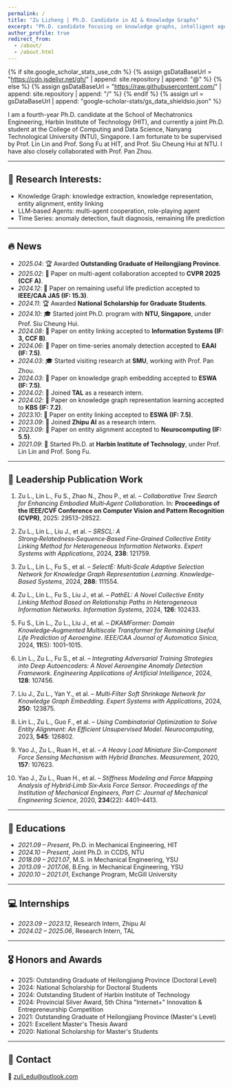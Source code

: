 ```yaml
---
permalink: /
title: "Zu Lizheng | Ph.D. Candidate in AI & Knowledge Graphs"
excerpt: "Ph.D. candidate focusing on knowledge graphs, intelligent agents, LLMs, and time series modeling."
author_profile: true
redirect_from: 
  - /about/
  - /about.html
---
```


{% if site.google_scholar_stats_use_cdn %}
{% assign gsDataBaseUrl = "https://cdn.jsdelivr.net/gh/" | append: site.repository | append: "@" %}
{% else %}
{% assign gsDataBaseUrl = "https://raw.githubusercontent.com/" | append: site.repository | append: "/" %}
{% endif %}
{% assign url = gsDataBaseUrl | append: "google-scholar-stats/gs_data_shieldsio.json" %}

<span class='anchor' id='about-me'></span>

I am a fourth-year Ph.D. candidate at the School of Mechatronics Engineering, Harbin Institute of Technology (HIT), and currently a joint Ph.D. student at the College of Computing and Data Science, Nanyang Technological University (NTU), Singapore.
I am fortunate to be supervised by Prof. Lin Lin and Prof. Song Fu at HIT, and Prof. Siu Cheung Hui at NTU. I have also closely collaborated with Prof. Pan Zhou.

---

## 🤖 Research Interests:
- Knowledge Graph: knowledge extraction, knowledge representation, entity alignment, entity linking   
- LLM-based Agents: multi-agent cooperation, role-playing agent
- Time Series: anomaly detection, fault diagnosis, remaining life prediction

---

## 🔥 News
- *2025.04*: 🏆 Awarded **Outstanding Graduate of Heilongjiang Province**.  
- *2025.02*: 📝 Paper on multi-agent collaboration accepted to **CVPR 2025 (CCF A)**.  
- *2024.12*: 📄 Paper on remaining useful life prediction accepted to **IEEE/CAA JAS (IF: 15.3)**.
- *2024.11*: 🏆 Awarded **National Scholarship for Graduate Students**.  
- *2024.10*: 🎓 Started joint Ph.D. program with **NTU, Singapore**, under Prof. Siu Cheung Hui.
- *2024.08*: 📄 Paper on entity linking accepted to **Information Systems (IF: 3, CCF B)**.  
- *2024.06*: 📄 Paper on time-series anomaly detection accepted to **EAAI (IF: 7.5)**.  
- *2024.03*: 🎓 Started visiting research at **SMU**, working with Prof. Pan Zhou.  
- *2024.03*: 📄 Paper on knowledge graph embedding accepted to **ESWA (IF: 7.5)**.  
- *2024.02*: 💼 Joined **TAL** as a research intern.  
- *2024.02*: 📄 Paper on knowledge graph representation learning accepted to **KBS (IF: 7.2)**.  
- *2023.10*: 📄 Paper on entity linking accepted to **ESWA (IF: 7.5)**.  
- *2023.09*: 💼 Joined **Zhipu AI** as a research intern. 
- *2023.09*: 📄 Paper on entity alignment accepted to **Neurocomputing (IF: 5.5)**.  
- *2021.09*: 🚀 Started Ph.D. at **Harbin Institute of Technology**, under Prof. Lin Lin and Prof. Song Fu.  

---

[//]: # (<div class='paper-box'><div class='paper-box-image'><div><div class="badge">CVPR 2025</div><img src='images/500x300.png' alt="cots" width="100%"></div></div>)

[//]: # (<div class='paper-box-text' markdown="1">)

[//]: # ()
[//]: # (**Collaborative Tree Search for Enhancing Embodied Multi-Agent Collaboration**  )

[//]: # (Zu Lizheng, et al.  )

[//]: # ([**Paper**]&#40;#&#41; • [**Project**]&#40;#&#41;)

[//]: # ()
[//]: # (</div></div>)

## 📝 Leadership Publication Work

1. Zu L., Lin L., Fu S., Zhao N., Zhou P., et al. – *Collaborative Tree Search for Enhancing Embodied Multi‑Agent Collaboration*. In: **Proceedings of the IEEE/CVF Conference on Computer Vision and Pattern Recognition (CVPR)**, 2025: 29513–29522.

2. Zu L., Lin L., Liu J., et al. – *SRSCL: A Strong‑Relatedness‑Sequence‑Based Fine‑Grained Collective Entity Linking Method for Heterogeneous Information Networks*. *Expert Systems with Applications*, 2024, **238**: 121759.

3. Zu L., Lin L., Fu S., et al. – *SelectE: Multi‑Scale Adaptive Selection Network for Knowledge Graph Representation Learning*. *Knowledge-Based Systems*, 2024, **288**: 111554.

4. Zu L., Lin L., Fu S., Liu J., et al. – *PathEL: A Novel Collective Entity Linking Method Based on Relationship Paths in Heterogeneous Information Networks*. *Information Systems*, 2024, **126**: 102433.

5. Fu S., Lin L., Zu L., Liu J., et al. – *DKAMFormer: Domain Knowledge‑Augmented Multiscale Transformer for Remaining Useful Life Prediction of Aeroengine*. *IEEE/CAA Journal of Automatica Sinica*, 2024, **11**(5): 1001–1015.

6. Lin L., Zu L., Fu S., et al. – *Integrating Adversarial Training Strategies into Deep Autoencoders: A Novel Aeroengine Anomaly Detection Framework*. *Engineering Applications of Artificial Intelligence*, 2024, **128**: 107456.

7. Liu J., Zu L., Yan Y., et al. – *Multi‑Filter Soft Shrinkage Network for Knowledge Graph Embedding*. *Expert Systems with Applications*, 2024, **250**: 123875.

8. Lin L., Zu L., Guo F., et al. – *Using Combinatorial Optimization to Solve Entity Alignment: An Efficient Unsupervised Model*. *Neurocomputing*, 2023, **545**: 126802.

9. Yao J., Zu L., Ruan H., et al. – *A Heavy Load Miniature Six‑Component Force Sensing Mechanism with Hybrid Branches*. *Measurement*, 2020, **157**: 107623.

10. Yao J., Zu L., Ruan H., et al. – *Stiffness Modeling and Force Mapping Analysis of Hybrid‑Limb Six‑Axis Force Sensor*. *Proceedings of the Institution of Mechanical Engineers, Part C: Journal of Mechanical Engineering Science*, 2020, **234**(22): 4401–4413.



---

## 📖 Educations
- *2021.09 – Present*, Ph.D. in Mechanical Engineering, HIT  
- *2024.10 – Present*, Joint Ph.D. in CCDS, NTU  
- *2018.09 – 2021.07*, M.S. in Mechanical Engineering, YSU 
- *2013.09 – 2017.06*, B.Eng. in Mechanical Engineering, YSU  
- *2020.10 – 2021.01*, Exchange Program, McGill University  

---

## 💻 Internships
- *2023.09 – 2023.12*, Research Intern, Zhipu AI
- *2024.02 – 2025.06*, Research Intern, TAL

---

## 🎖 Honors and Awards
- 2025: Outstanding Graduate of Heilongjiang Province (Doctoral Level)  
- 2024: National Scholarship for Doctoral Students  
- 2024: Outstanding Student of Harbin Institute of Technology
- 2024: Provincial Silver Award, 5th China "Internet+" Innovation & Entrepreneurship Competition  
- 2021: Outstanding Graduate of Heilongjiang Province (Master's Level)  
- 2021: Excellent Master's Thesis Award
- 2020: National Scholarship for Master's Students  

---

## 💬 Contact
📧 zuli_edu@outlook.com  
